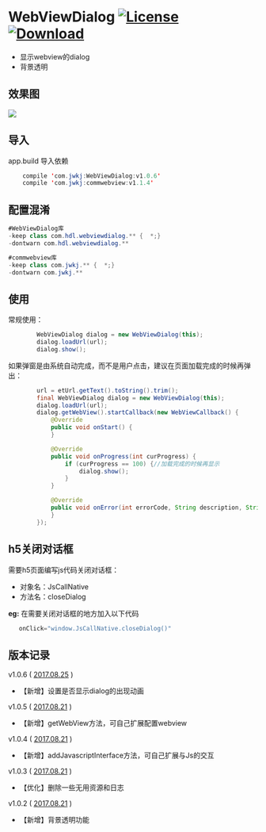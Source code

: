 # WebViewDialog [![License](https://img.shields.io/badge/license-Apache%202-green.svg)](https://www.apache.org/licenses/LICENSE-2.0) [![Download](https://api.bintray.com/packages/huangdali/jwkj/WebViewDialog/images/download.svg) ](https://bintray.com/huangdali/jwkj/WebViewDialog/_latestVersion)

- 显示webview的dialog
- 背景透明

## 效果图

![](https://github.com/huangdali/WebViewDialog/blob/master/screenshot.png)


## 导入
app.build 导入依赖
```java
    compile 'com.jwkj:WebViewDialog:v1.0.6'
    compile 'com.jwkj:commwebview:v1.1.4'
```

## 配置混淆
```java
#WebViewDialog库
-keep class com.hdl.webviewdialog.** {  *;}
-dontwarn com.hdl.webviewdialog.**

#commwebview库
-keep class com.jwkj.** {  *;}
-dontwarn com.jwkj.**
```

## 使用

常规使用：

```java
        WebViewDialog dialog = new WebViewDialog(this);
        dialog.loadUrl(url);
        dialog.show();
```

如果弹窗是由系统自动完成，而不是用户点击，建议在页面加载完成的时候再弹出：
```java
        url = etUrl.getText().toString().trim();
        final WebViewDialog dialog = new WebViewDialog(this);
        dialog.loadUrl(url);
        dialog.getWebView().startCallback(new WebViewCallback() {
            @Override
            public void onStart() {
            }

            @Override
            public void onProgress(int curProgress) {
                if (curProgress == 100) {//加载完成的时候再显示
                    dialog.show();
                }
            }

            @Override
            public void onError(int errorCode, String description, String failingUrl) {
            }
        });
```


## h5关闭对话框

需要h5页面编写js代码关闭对话框：
- 对象名：JsCallNative
- 方法名：closeDialog

**eg:**
在需要关闭对话框的地方加入以下代码
```java
   onClick="window.JsCallNative.closeDialog()"
```



## 版本记录

v1.0.6 ( [2017.08.25]() )
- 【新增】设置是否显示dialog的出现动画

v1.0.5 ( [2017.08.21]() )
- 【新增】getWebView方法，可自己扩展配置webview

v1.0.4 ( [2017.08.21]() )
- 【新增】addJavascriptInterface方法，可自己扩展与Js的交互

v1.0.3 ( [2017.08.21]() )
- 【优化】删除一些无用资源和日志

v1.0.2 ( [2017.08.21]() )
- 【新增】背景透明功能

